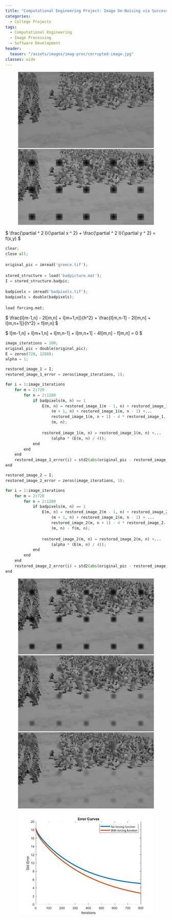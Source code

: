 ```yaml
---
title: "Computational Engineering Project: Image De-Noising via Successive Overrelaxation"
categories:
  - College Projects
tags:
  - Computational Engineering
  - Image Processing
  - Software Development
header:
  teaser: "/assets/images/imag-proc/corrupted-image.jpg"
classes: wide
---
```


<figure class="half">
    <img src="/assets/images/imag-proc/original-image.jpg">
    <img src="/assets/images/imag-proc/corrupted-image.jpg">
</figure>

$ \frac{\partial ^ 2 I}{\partial x ^ 2} + \frac{\partial ^ 2 I}{\partial y ^ 2} = f(x,y) $

~~~py
clear;
close all;

original_pic = imread('greece.tif');

stored_structure = load('badpicture.mat');
I = stored_structure.badpic;

badpixels = imread('badpixels.tif');
badpixels = double(badpixels);

load forcing.mat;
~~~

$ \frac{I[m-1,n] - 2I[m,n] + I[m+1,n]}{h^2} + \frac{I[m,n-1] - 2I[m,n] + I[m,n+1]}{h^2} = f[m,n] $

$ I[m-1,n] + I[m+1,n] + I[m,n-1] + I[m,n+1] - 4I[m,n] - f[m,n] = 0 $

~~~py
image_iterations = 100;
original_pic = double(original_pic);
E = zeros(720, 1280);
alpha = 1;
~~~

~~~py
restored_image_1 = I;
restored_image_1_error = zeros(image_iterations, 1);
~~~

~~~py
for i = 1:image_iterations   
    for m = 2:720
        for n = 2:1280
            if badpixels(m, n) == 1
                E(m, n) = restored_image_1(m - 1, n) + restored_image_1...
                    (m + 1, n) + restored_image_1(m, n - 1) +...
                    restored_image_1(m, n + 1) - 4 * restored_image_1...
                    (m, n);
                
                restored_image_1(m, n) = restored_image_1(m, n) +...
                    (alpha * (E(m, n) / 4));
            end
        end
    end
    restored_image_1_error(i) = std2(abs(original_pic - restored_image_1));
end
~~~

~~~py
restored_image_2 = I;
restored_image_2_error = zeros(image_iterations, 1);
~~~

~~~py
for i = 1:image_iterations
    for m = 2:720
        for n = 2:1280
            if badpixels(m, n) == 1
                E(m, n) = restored_image_2(m - 1, n) + restored_image_2...
                    (m + 1, n) + restored_image_2(m, n - 1) + ...
                    restored_image_2(m, n + 1) - 4 * restored_image_2...
                    (m, n) - f(m, n);
                
                restored_image_2(m, n) = restored_image_2(m, n) +...
                    (alpha * (E(m, n) / 4));
            end
        end
    end
    restored_image_2_error(i) = std2(abs(original_pic - restored_image_2));
end
~~~

<figure class="third">
    <img src="/assets/images/imag-proc/restored-image-100.jpg">
    <img src="/assets/images/imag-proc/restored-image-400.jpg">
    <img src="/assets/images/imag-proc/restored-image-800.jpg">
</figure>

<figure>
  <img src="/assets/images/imag-proc/imag-proc-results.jpg" alt=""> 
</figure>
